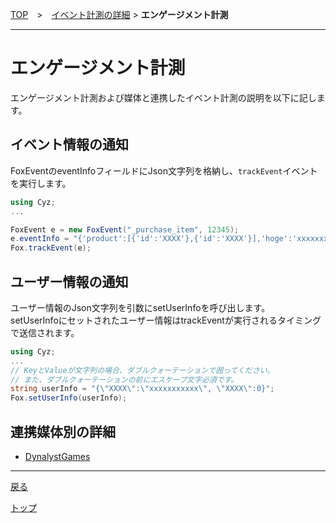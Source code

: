 [TOP](../../../README.md)　>　[イベント計測の詳細](../README.md) > **エンゲージメント計測**

---

# エンゲージメント計測

エンゲージメント計測および媒体と連携したイベント計測の説明を以下に記します。

## イベント情報の通知

FoxEventのeventInfoフィールドにJson文字列を格納し、`trackEvent`イベントを実行します。

```cs
using Cyz;
...

FoxEvent e = new FoxEvent("_purchase_item", 12345);
e.eventInfo = "{'product':[{'id':'XXXX'},{'id':'XXXX'}],'hoge':'xxxxxxxxxxx'}";
Fox.trackEvent(e);
```


## ユーザー情報の通知

ユーザー情報のJson文字列を引数にsetUserInfoを呼び出します。<br>
setUserInfoにセットされたユーザー情報はtrackEventが実行されるタイミングで送信されます。

```cs
using Cyz;
...
// KeyとValueが文字列の場合、ダブルクォーテーションで囲ってください。
// また、ダブルクォーテーションの前にエスケープ文字必須です。
string userInfo = "{\"XXXX\":\"xxxxxxxxxxx\", \"XXXX\":0}";
Fox.setUserInfo(userInfo);
```



## 連携媒体別の詳細
* [DynalystGames](dynalyst_games/README.md)


---
[戻る](../README.md)

[トップ](../../../README.md)
